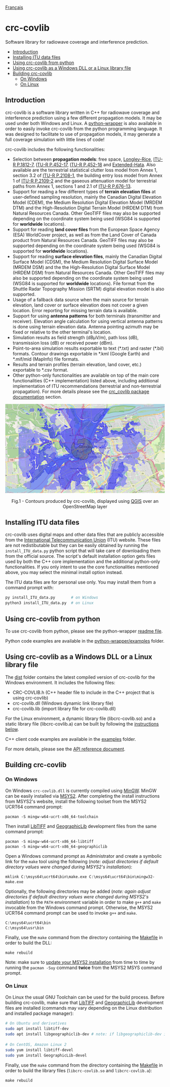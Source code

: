 [Français](./README_FR.md)

# crc-covlib
Software library for radiowave coverage and interference prediction.

- [Introduction](#introduction)
- [Installing ITU data files](#installing-itu-data-files)
- [Using crc-covlib from python](#using-crc-covlib-from-python)
- [Using crc-covlib as a Windows DLL or a Linux library file](#using-crc-covlib-as-a-windows-dll-or-a-linux-library-file)
- [Building crc-covlib](#building-crc-covlib)
  - [On Windows](#on-windows)
  - [On Linux](#on-linux)


## Introduction

crc-covlib is a software library written in C++ for radiowave coverage and interference prediction using a few different propagation models. It may be used under both Windows and Linux. A [python-wrapper](./python-wrapper/) is also available in order to easily invoke crc-covlib from the python programming language. It was designed to facilitate to use of propagation models, it may generate a full coverage simulation with little lines of code! 

crc-covlib includes the following functionalities:
* Selection between **propagation models**:  free space, [Longley-Rice](https://its.ntia.gov/research-topics/radio-propagation-software/itm/itm.aspx), [ITU-R P.1812-7](https://www.itu.int/rec/R-REC-P.1812/en), [ITU-R P.452-17](https://www.itu.int/rec/R-REC-P.452/en), [ITU-R P.452-18](https://www.itu.int/rec/R-REC-P.452/en) and [Extended-Hata](https://its.ntia.gov/about-its/archive/2017/its-open-sources-the-extended-hata-urban-propagation-model.aspx). Also available are the terrestrial statistical clutter loss model from Annex 1, section 3.2 of [ITU-R P.2108-1](https://www.itu.int/rec/R-REC-P.2108/en), the building entry loss model from Annex 1 of [ITU-R P.2109-2](https://www.itu.int/rec/R-REC-P.2109/en) and the gaseous attenuation model for terrestrial paths from Annex 1, sections 1 and 2.1 of [ITU-R P.676-13](https://www.itu.int/rec/R-REC-P.676-13-202208-I/en).
* Support for reading a few different types of **terrain elevation files** at user-defined sampling resolution, mainly the Canadian Digital Elevation Model (CDEM), the Medium Resolution Digital Elevation Model (MRDEM DTM) and the High-Resolution Digital Terrain Model (HRDEM DTM) from Natural Resources Canada. Other GeoTIFF files may also be supported depending on the coordinate system being used (WSG84 is supported for **worldwide** locations).
* Support for reading **land cover files** from the European Space Agency (ESA) WorldCover project, as well as from the Land Cover of Canada product from Natural Resources Canada. GeoTIFF files may also be supported depending on the coordinate system being used (WSG84 is supported for **worldwide** locations).
* Support for reading **surface elevation files**, mainly the Canadian Digital Surface Model (CDSM), the Medium Resolution Digital Surface Model (MRDEM DSM) and the the High-Resolution Digital Surface Model (HRDEM DSM) from Natural Resources Canada. Other GeoTIFF files may also be supported depending on the coordinate system being used (WSG84 is supported for **worldwide** locations). File format from the Shuttle Radar Topography Mission (SRTM) digital elevation model is also supported.
* Usage of a fallback data source when the main source for terrain elevation, land cover or surface elevation does not cover a given location. Error reporting for missing terrain data is available.
* Support for using **antenna patterns** for both terminals (transmitter and receiver). Elevation angle calculation for using vertical antenna patterns is done using terrain elevation data. Antenna pointing azimuth may be fixed or relative to the other terminal's location.
* Simulation results as field strength (dBµV/m), path loss (dB), transmission loss (dB) or received power (dBm).
* Point-to-area simulation results exportable to text (\*.txt) and raster (\*.bil) formats. Contour drawings exportable in *.kml (Google Earth) and *.mif/mid (MapInfo) file formats.
* Results and terrain profiles (terrain elevation, land cover, etc.) exportable to *.csv format.
* Other python-only functionalities are available on top of the main core functionalities (C++ implementation) listed above, including additional implementation of ITU recommendations (terrestrial and non-terrestrial propagation). For more details please see the [crc_covlib package documentation](./python-wrapper/README.md#crc_covlib-package-documentation) section.

<p align = "center">
<img src="coverage_example.png" alt="drawing" width="700"/>
</p>
<p align = "center">
Fig.1 - Contours produced by crc-covlib, displayed using <a href="https://qgis.org/en/site/">QGIS</a> over an OpenStreetMap layer
</p>


## Installing ITU data files

crc-covlib uses digital maps and other data files that are publicly accessible from the [International Telecommunication Union](https://www.itu.int/en/Pages/default.aspx) (ITU) website. These files are not redistibutable but they can be easily obtained by running the `install_ITU_data.py` python script that will take care of downloading them from the official source. The script's default installation option gets files used by both the C++ core implementation and the additional python-only functionalities. If you only intent to use the core functionalities mentioned above, you may select the minimal install option instead. 

The ITU data files are for personal use only. You may install them from a command prompt with:
```bash
py install_ITU_data.py       # on Windows
python3 install_ITU_data.py  # on Linux
```


## Using crc-covlib from python

To use crc-covlib from python, please see the python-wrapper [readme file](./python-wrapper/README.md).

Python code examples are available in the [python-wrapper/examples](./python-wrapper/examples/) folder.


## Using crc-covlib as a Windows DLL or a Linux library file

The [dist](./dist/) folder contains the latest compiled version of crc-covlib for the Windows environment. It includes the following files:

* CRC-COVLIB.h (C++ header file to include in the C++ project that is using crc-covlib)
* crc-covlib.dll (Windows dynamic link library file)
* crc-covlib.lib (import library file for crc-covlib.dll)

For the Linux environment, a dynamic library file (libcrc-covlib.so) and a static library file (libcrc-covlib.a) can be built by following the [instructions below](#on-linux).

C++ client code examples are available in the [examples](./examples/) folder.

For more details, please see the [API reference document](./docs/CRC-COVLIB%20API%20Reference.pdf).

## Building crc-covlib

### On Windows

On Windows `crc-covlib.dll` is currently compiled using [MinGW](https://www.mingw-w64.org/). MinGW can be easily installed via [MSYS2](https://www.msys2.org/). After completing the install instructions from MSYS2's website, install the following toolset from the MSYS2 UCRT64 command prompt:
```
pacman -S mingw-w64-ucrt-x86_64-toolchain
```
Then install [LibTIFF](http://libtiff.maptools.org/) and [GeographicLib](https://geographiclib.sourceforge.io/) development files from the same command prompt:
```
pacman -S mingw-w64-ucrt-x86_64-libtiff
pacman -S mingw-w64-ucrt-x86_64-geographiclib
```

Open a Windows command prompt as Administrator and create a symbolic link for the `make` tool using the following (_note: adjust directories if default directory values were changed during MSYS2's installation_):
```
mklink C:\msys64\ucrt64\bin\make.exe C:\msys64\ucrt64\bin\mingw32-make.exe
```

Optionally, the following directories may be added (_note: again adjust directories if default directory values were changed during MSYS2's installation_) to the `PATH` environment variable in order to make `g++` and `make` invocable from the Windows command prompt. Otherwise, the MSYS2 UCRT64 command prompt can be used to invoke `g++` and `make`.
```
C:\msys64\ucrt64\bin
C:\msys64\usr\bin
```
Finally, use the `make` command from the directory containing the [Makefile](./Makefile) in order to build the DLL:
```
make rebuild
```

Note: make sure to [update your MSYS2 installation](https://www.msys2.org/docs/updating/) from time to time by running the  `pacman -Suy` command **twice** from the MSYS2 MSYS command prompt.

### On Linux

On Linux the usual GNU Toolchain can be used for the build process. Before building crc-covlib, make sure that [LibTIFF](http://libtiff.maptools.org/) and [GeographicLib](https://geographiclib.sourceforge.io/) development files are installed (commands may vary depending on the Linux distribution and installed package manager):
```bash
# On Ubuntu and derivatives
sudo apt install libtiff-dev
sudo apt install libgeographiclib-dev # note: if libgeographiclib-dev is not available, try with libgeographic-dev instead

# On CentOS, Amazon Linux 2
sudo yum install libtiff-devel
sudo yum install GeographicLib-devel
```

Finally, use the `make` command from the directory containing the [Makefile](./Makefile) in order to build the library files (`libcrc-covlib.so` and `libcrc-covlib.a`):
```
make rebuild
```
